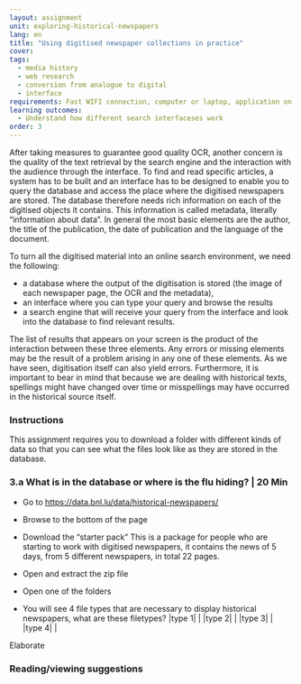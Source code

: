 ```yaml
---
layout: assignment
unit: exploring-historical-newspapers
lang: en
title: "Using digitised newspaper collections in practice"
cover:
tags:
  - media history
  - web research
  - conversion from analogue to digital
  - interface
requirements: Fast WIFI connection, computer or laptop, application on laptop or computer to view video,
learning outcomes:
  - Understand how different search interfaceses work  
order: 3
---
```


After taking measures to guarantee good quality OCR, another concern is the quality of the text retrieval by the search engine and the interaction with the audience through the interface. To find and read specific articles, a system has to be built and an interface has to be designed to enable you to query the database and access the place where the digitised newspapers are stored. The database therefore needs rich information on each of the digitised objects it contains. This information is called metadata, literally “information about data”. In general the most basic elements are the author, the title of the publication, the date of publication and the language of the document.

To turn all the digitised material into an online search environment, we need the following:
- a database where the output of the digitisation is stored (the image of each newspaper page, the OCR and the metadata), 
- an interface where you can type your query and browse the results 
- a search engine that will receive your query from the interface and look into the database to find relevant results. 

The list of results that appears on your screen is the product of the interaction between these three elements. Any errors or missing elements may be the result of a problem arising in any one of these elements. As we have seen, digitisation itself can also yield errors. Furthermore, it is important to bear in mind that because we are dealing with historical texts, spellings might have changed over time or misspellings may have occurred in the historical source itself.  

<!-- more -->

<!-- briefing-student -->

### Instructions
<!-- section-contents -->
This assignment requires you to download a folder with different kinds of data so that you can see what the files look like as they are stored in the database.

<!-- section -->

### 3.a What is in the database or where is the flu hiding? | 20 Min
<!-- section-contents -->

- Go to https://data.bnl.lu/data/historical-newspapers/  
- Browse to the bottom of the page
- Download the “starter pack”
This is a package for people who are starting to work with digitised newspapers, it contains the news of 5 days, from 5 different newspapers, in total 22 pages.  
- Open and extract the zip file
- Open one of the folders 

- You will see 4 file types that are necessary to display historical newspapers, what are these filetypes?
|type 1|  |
|type 2|  |
|type 3|  |
|type 4|  |

Elaborate

<!-- section -->

### Reading/viewing suggestions
<!-- section-contents -->


<!-- briefing-teacher --> 


